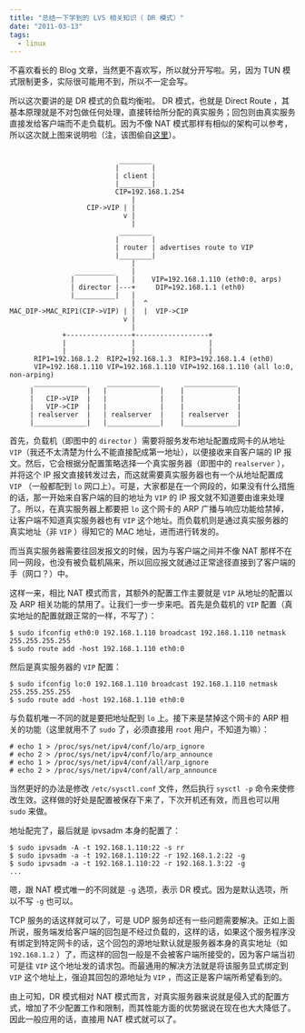 ```yaml
---
title: "总结一下学到的 LVS 相关知识（ DR 模式）"
date: "2011-03-13"
tags:
  - linux
---
```


不喜欢看长的 Blog 文章，当然更不喜欢写，所以就分开写啦。另，因为 TUN 模式限制更多，实际很可能用不到，所以不一定会写。

所以这次要讲的是 DR 模式的负载均衡啦。 DR 模式，也就是 Direct Route ，其基本原理就是不对包做任何处理，直接转给所分配的真实服务；回包则由真实服务直接发给客户端而不走负载机。因为不像 NAT 模式那样有相似的架构可以参考，所以这次就上图来说明啦（注，该图偷自[这里](http://www.austintek.com/LVS/LVS-HOWTO/HOWTO/LVS-HOWTO.LVS-DR.html)）。

<!--more-->

``` plain

                           ________
                          |        |
                          | client |
                          |________|
                          CIP=192.168.1.254
                              |
                   CIP->VIP | |
                            v |
                              |
                           ________
                          |        |
                          | router | advertises route to VIP
                          |________|
                              |
                __________    |
               |          |   |    VIP=192.168.1.110 (eth0:0, arps)
               | director |---+     DIP=192.168.1.1 (eth0)
               |__________|   |
                              |  ^
MAC_DIP->MAC_RIP1(CIP->VIP) | |  |  VIP->CIP
                            v |
                              |
             +----------------+------------------+
             |                |                  |
             |                |                  |
      RIP1=192.168.1.2  RIP2=192.168.1.3  RIP3=192.168.1.4 (eth0)
      VIP=192.168.1.110 VIP=192.168.1.110 VIP=192.168.1.110 (all lo:0, non-arping)
      _____________     _____________      _____________
     |             |   |             |    |             |
     |   CIP->VIP  |   |             |    |             |
     |   VIP->CIP  |   |             |    |             |
     | realserver  |   | realserver  |    | realserver  |
     |_____________|   |_____________|    |_____________|

```

首先，负载机（即图中的 `director` ）需要将服务发布地址配置成网卡的从地址 `VIP`（我还不太清楚为什么不能直接配成第一地址），以便接收来自客户端的 IP 报文。然后，它会根据分配置策略选择一个真实服务器（即图中的 `realserver` ），并将这个 IP 报文直接转发过去，而这就需要真实服务器也有一个从地址配置成 `VIP` （一般都配到 `lo` 网口上）。可是，大家都是在一个网段的，如果没有什么措施的话，那一开始来自客户端的目的地址为 `VIP` 的 IP 报文就不知道要由谁来处理了。所以，在真实服务器上都要把 `lo` 这个网卡的 ARP 广播与响应功能给禁掉，让客户端不知道真实服务器也有 `VIP` 这个地址。而负载机则是通过真实服务器的真实地址（非 `VIP` ）得知它的 MAC 地址，进而进行转发的。

而当真实服务器需要往回发报文的时候，因为与客户端之间并不像 NAT 那样不在同一网段，也没有被负载机隔来，所以回应报文就通过正常途径直接到了客户端的手（网口？）中。

这样一来，相比 NAT 模式而言，其额外的配置工作主要就是 `VIP` 从地址的配置以及 ARP 相关功能的禁用了。让我们一步一步来吧。首先是负载机的 `VIP` 配置（真实地址的配置就跟正常的一样，不写了）：

``` plain
$ sudo ifconfig eth0:0 192.168.1.110 broadcast 192.168.1.110 netmask 255.255.255.255
$ sudo route add -host 192.168.1.110 eth0:0
```

然后是真实服务器的 `VIP` 配置：

``` plain
$ sudo ifconfig lo:0 192.168.1.110 broadcast 192.168.1.110 netmask 255.255.255.255
$ sudo route add -host 192.168.1.110 eth0:0
```

与负载机唯一不同的就是要把地址配到 `lo` 上。接下来是禁掉这个网卡的 ARP 相关的功能（这里就用不了 `sudo` 了，必须直接用 `root` 用户，不知道为嘛）：

``` plain
# echo 1 > /proc/sys/net/ipv4/conf/lo/arp_ignore
# echo 2 > /proc/sys/net/ipv4/conf/lo/arp_announce
# echo 1 > /proc/sys/net/ipv4/conf/all/arp_ignore
# echo 2 > /proc/sys/net/ipv4/conf/all/arp_announce
```

当然更好的办法是修改 `/etc/sysctl.conf` 文件，然后执行 `sysctl -p` 命令来使修改生效。这样做的好处是配置被保存下来了，下次开机还有效，而且也可以用 `sudo` 来做。

地址配完了，最后就是 ipvsadm 本身的配置了：

``` plain
$ sudo ipvsadm -A -t 192.168.1.110:22 -s rr
$ sudo ipvsadm -a -t 192.168.1.110:22 -r 192.168.1.2:22 -g
$ sudo ipvsadm -a -t 192.168.1.110:22 -r 192.168.1.3:22 -g
...
```

嗯，跟 NAT 模式唯一的不同就是 `-g` 选项，表示 DR 模式。因为是默认选项，所以不写 `-g` 也可以。

TCP 服务的话这样就可以了，可是 UDP 服务却还有一些问题需要解决。正如上面所说，服务端发给客户端的回包是不经过负载的，这样的话，如果这个服务程序没有绑定到特定网卡的话，这个回包的源地址默认就是服务器本身的真实地址（如 `192.168.1.2` ）了，而这样的回包一般是不会被客户端所接受的，因为客户端当初可是往 `VIP` 这个地址发的请求包。而最通用的解决方法就是将该服务显式绑定到 `VIP` 这个地址上，强迫其回包的源地址为 `VIP` ，而这正是客户端所希望看到的。

由上可知，DR 模式相对 NAT 模式而言，对真实服务器来说就是侵入式的配置方式，增加了不少配置工作和限制，而其性能方面的优势据说在现在也大大降低了。因此一般应用的话，直接用 NAT 模式就可以了。
